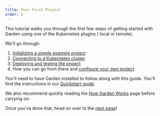 ```yaml
---
title: Your First Project
order: 1
---
```


This tutorial walks you through the first few steps of getting started with Garden using one of the Kubernetes plugins (
local or remote).

We'll go through:

1. [Initializing a simple example project](./1-initialize-a-project.md)
2. [Connecting to a Kubernetes cluster](./2-connect-to-a-cluster.md)
3. [Deploying and testing the project](./3-deploy-and-test.md)
4. How you can go from there and [configure your own project](./4-configure-your-project.md)

You'll need to have Garden installed to follow along with this guide. You'll find the instructions in
our [Quickstart guide](../../basics/quickstart.md).

We also recommend quickly reading the [How Garden Works](../../basics/how-garden-works.md) page before carrying on.

Once you've done that, head on over to the [next page](./1-initialize-a-project.md)!
